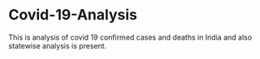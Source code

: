 # Covid-19-Analysis
This is analysis of covid 19 confirmed cases and deaths in India and also statewise analysis is present.
